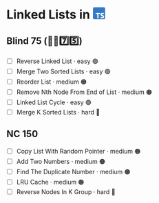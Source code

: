 # Linked Lists in <img src="../../assets/tsLogo.png" style="height: 1em; vertical-align: top">

## Blind 75 (🧑‍🦯7️⃣5️⃣)
- [ ] Reverse Linked List · easy 🟢 
- [ ] Merge Two Sorted Lists · easy 🟢 
- [ ] Reorder List · medium 🟠
- [ ] Remove Nth Node From End of List · medium 🟠
- [ ] Linked List Cycle · easy 🟢 	
- [ ] Merge K Sorted Lists · hard 🔴

## NC 150
- [ ] Copy List With Random Pointer · medium 🟠	
- [ ] Add Two Numbers · medium 🟠
- [ ] Find The Duplicate Number · medium 🟠
- [ ] LRU Cache · medium 🟠
- [ ] Reverse Nodes In K Group · hard 🔴